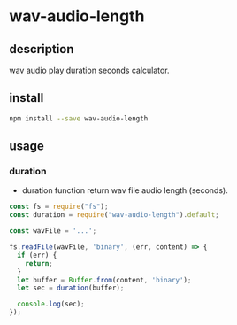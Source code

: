 # wav-audio-length

## description
wav audio play duration seconds calculator.

## install

```sh
npm install --save wav-audio-length
```

## usage
### duration
- duration function return wav file audio length (seconds).

```js
const fs = require("fs");
const duration = require("wav-audio-length").default;

const wavFile = '...';

fs.readFile(wavFile, 'binary', (err, content) => {
  if (err) {
    return;
  }
  let buffer = Buffer.from(content, 'binary');
  let sec = duration(buffer);

  console.log(sec);
});
```

